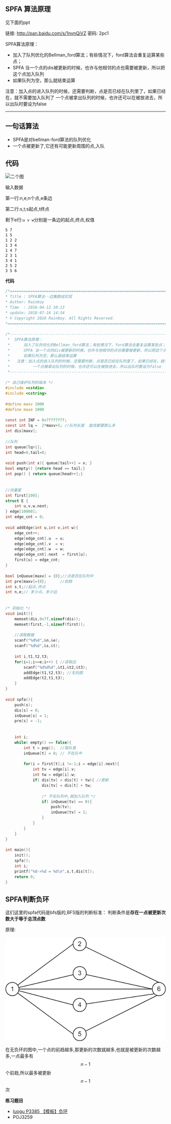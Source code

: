 

## SPFA 算法原理

见下面的ppt


链接: http://pan.baidu.com/s/1nvnQiVZ 密码: 2pc1



SPFA算法原理：

 - 加入了队列优化的Bellman_ford算法；有些情况下，ford算法会重复运算某些点；
 - SPFA 当一个点的dis被更新的时候，也许与他相邻的点也需要被更新，所以把这个点加入队列
 - 如果队列为空，那么就结束运算

注意：加入点的进入队列的时候，还需要判断，点是否已经在队列里了，如果已经在，就不需要加入队列了
一个点被拿出队列的时候，也许还可以在被放进去，所以出队时要设为false


----------------------------

## 一句话算法

 - SPFA是对bellman-ford算法的队列优化
 - 一个点被更新了,它还有可能更新周围的点,入队



## 代码


![二个图](/book/images/二个图.png)

输入数据

第一行:n,e;n个点,e条边

第二行:s,t;s起点,t终点

剩下e行:`u v w`分别是一条边的起点,终点,权值

```
5 7
1 5
1 2 2
1 3 4
1 4 7
2 3 1
3 4 1
2 5 2
3 5 6
```

**代码**

```c
/*============================================================================
* Title : SPFA算法--边集数组实现
* Author: Rainboy
* Time  : 2016-04-12 10:13
* update: 2018-07-16 14:34
* © Copyright 2016 Rainboy. All Rights Reserved.
*=============================================================================*/

/*-----------------------------------------------------------------------------
 *  SPFA算法原理：
 *      加入了队列优化的Bellman_ford算法；有些情况下，ford算法会重复运算某些点；
 *      SPFA 当一个点的dis被更新的时候，也许与他相邻的点也需要被更新，所以把这个点加入队列
 *      如果队列为空，那么就结束运算
 *   注意：加入点的进入队列的时候，还需要判断，点是否已经在队列里了，如果已经在，就不需要加入队列了
 *          一个点被拿出队列的时候，也许还可以在被放进去，所以出队时要设为false
 *-----------------------------------------------------------------------------*/

/* 自己维护队列的版本 */
#include <cstdio>
#include <cstring>

#define maxv 1000
#define maxe 1000

const int INF = 0x7f7f7f7f;
const int lq =  2*maxv+5; //队列长度  能找都要那么多
int dis[maxv];

//队列
int queue[lq+1];
int head=0,tail=0;

void push(int x){ queue[tail++] = x; }
bool empty() {return head == tail;}
int pop() { return queue[head++];}


//向量星
int first[100];
struct E {
    int u,v,w,next;
} edge[10000];
int edge_cnt = 0;

void addEdge(int u,int v,int w){
    edge_cnt++;
    edge[edge_cnt].u  = u;
    edge[edge_cnt].v  = v;
    edge[edge_cnt].w  = w;
    edge[edge_cnt].next  = first[u];
    first[u] = edge_cnt;
}

bool inQueue[maxv] = {0};//点是否在队列中
int pre[maxv]={0};      //前趋
int s,t;//起点,终点
int n,e;// 多少点，多少边


/* 初始化 */
void init(){
    memset(dis,0x7f,sizeof(dis));
    memset(first,-1,sizeof(first));

    //读取数据
    scanf("%d%d",&n,&e);
    scanf("%d%d",&s,&t);

    int i,t1,t2,t3;
    for(i=1;i<=e;i++) { //读取边
        scanf("%d%d%d",&t1,&t2,&t3);
        addEdge(t1,t2,t3); //无向图
        addEdge(t2,t1,t3);
    }
}

void spfa(){
    push(s);
    dis[s] = 0;
    inQueue[s] = 1;
    pre[s] = -1;


    int i;
    while( empty() == false){
        int t = pop();  //取队首
        inQueue[t] = 0; // 不在队中

        for(i = first[t];i !=-1;i = edge[i].next){
            int tv = edge[i].v;
            int tw = edge[i].w;
            if( dis[tv] > dis[t] + tw){ //更新
                dis[tv] = dis[t] + tw;
    
                /* 不在队列中,就加入队列 */
                if( inQueue[tv] == 0){
                    push(tv);
                    inQueue[tv] = 1;
                }
            }
        }
    }
}

int main(){
    init();
    spfa();
    int i;
    printf("%d->%d = %d\n",s,t,dis[t]);
    return 0;
}

```

## SPFA判断负环

这们这里的spfa代码是bfs版的,BFS版的判断标准： 判断条件是**存在一点被更新次数大于等于总顶点数**

原理:

![spfa](./spfa负环1.png)

在无负环的图中,一个点的前趋越多,那更新的次数就越多,也就是被更新的次数越多,一点最多有$$n-1$$个前趋,所以最多被更新$$n-1$$次

**练习题目**

 - [luogu P3385 【模板】负环](https://www.luogu.org/problemnew/show/P3385)
 - POJ3259

